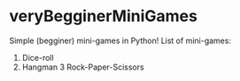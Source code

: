 # veryBegginerMiniGames

Simple (begginer) mini-games in Python!
List of mini-games:
1) Dice-roll 
2) Hangman
3 Rock-Paper-Scissors
